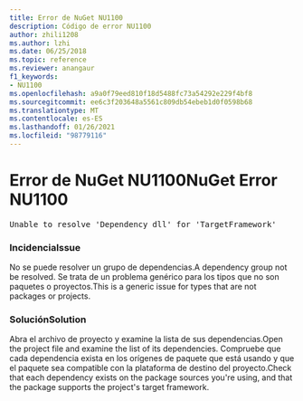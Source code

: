 ```yaml
---
title: Error de NuGet NU1100
description: Código de error NU1100
author: zhili1208
ms.author: lzhi
ms.date: 06/25/2018
ms.topic: reference
ms.reviewer: anangaur
f1_keywords:
- NU1100
ms.openlocfilehash: a9a0f79eed810f18d5488fc73a54292e229f4bf8
ms.sourcegitcommit: ee6c3f203648a5561c809db54ebeb1d0f0598b68
ms.translationtype: MT
ms.contentlocale: es-ES
ms.lasthandoff: 01/26/2021
ms.locfileid: "98779116"
---
```

# <a name="nuget-error-nu1100"></a><span data-ttu-id="96fb6-103">Error de NuGet NU1100</span><span class="sxs-lookup"><span data-stu-id="96fb6-103">NuGet Error NU1100</span></span>

<pre>Unable to resolve 'Dependency dll' for 'TargetFramework'</pre>

### <a name="issue"></a><span data-ttu-id="96fb6-104">Incidencia</span><span class="sxs-lookup"><span data-stu-id="96fb6-104">Issue</span></span>
<span data-ttu-id="96fb6-105">No se puede resolver un grupo de dependencias.</span><span class="sxs-lookup"><span data-stu-id="96fb6-105">A dependency group not be resolved.</span></span> <span data-ttu-id="96fb6-106">Se trata de un problema genérico para los tipos que no son paquetes o proyectos.</span><span class="sxs-lookup"><span data-stu-id="96fb6-106">This is a generic issue for types that are not packages or projects.</span></span>

### <a name="solution"></a><span data-ttu-id="96fb6-107">Solución</span><span class="sxs-lookup"><span data-stu-id="96fb6-107">Solution</span></span>
<span data-ttu-id="96fb6-108">Abra el archivo de proyecto y examine la lista de sus dependencias.</span><span class="sxs-lookup"><span data-stu-id="96fb6-108">Open the project file and examine the list of its dependencies.</span></span> <span data-ttu-id="96fb6-109">Compruebe que cada dependencia exista en los orígenes de paquete que está usando y que el paquete sea compatible con la plataforma de destino del proyecto.</span><span class="sxs-lookup"><span data-stu-id="96fb6-109">Check that each dependency exists on the package sources you're using, and that the package supports the project's target framework.</span></span>